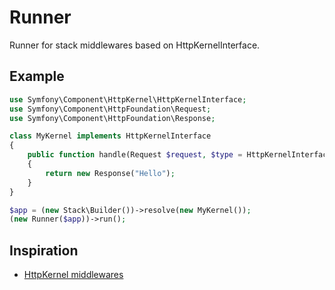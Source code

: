 # Runner

Runner for stack middlewares based on HttpKernelInterface.

## Example

```php
use Symfony\Component\HttpKernel\HttpKernelInterface;
use Symfony\Component\HttpFoundation\Request;
use Symfony\Component\HttpFoundation\Response;

class MyKernel implements HttpKernelInterface
{
    public function handle(Request $request, $type = HttpKernelInterface::MASTER_REQUEST, $catch = true)
    {
        return new Response("Hello");
    }
}

$app = (new Stack\Builder())->resolve(new MyKernel());
(new Runner($app))->run();
```
## Inspiration

* [HttpKernel middlewares](https://igor.io/2013/02/02/http-kernel-middlewares.html)
